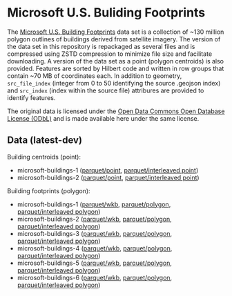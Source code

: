 
# Microsoft U.S. Buliding Footprints

The [Microsoft U.S. Building Footprints](https://github.com/microsoft/USBuildingFootprints) data set is a collection of ~130 million polygon outlines of buildings derived from satellite imagery. The version of the data set in this repository is repackaged as several files and is compressed using ZSTD compression to minimize file size and facilitate downloading. A version of the data set as a point (polygon centroids) is also provided. Features are sorted by Hilbert code and written in row groups that contain ~70 MB of coordinates each. In addition to geometry, `src_file_index` (integer from 0 to 50 identifying the source .geojson index) and `src_index` (index within the source file) attribures are provided to identify features.

The original data is licensed under the [Open Data Commons Open Database License (ODbL)](https://opendatacommons.org/licenses/odbl/) and is made available here under the same license.

## Data (latest-dev)

Building centroids (point):

- microsoft-buildings-1 ([parquet/point](https://github.com/geoarrow/geoarrow-data/releases/download/latest-dev/microsoft-buildings-point-1.parquet), [parquet/interleaved point](https://github.com/geoarrow/geoarrow-data/releases/download/latest-dev/microsoft-buildings-interleaved-point-1.parquet))
- microsoft-buildings-2 ([parquet/point](https://github.com/geoarrow/geoarrow-data/releases/download/latest-dev/microsoft-buildings-point-2.parquet), [parquet/interleaved point](https://github.com/geoarrow/geoarrow-data/releases/download/latest-dev/microsoft-buildings-interleaved-point-2.parquet))

Building footprints (polygon):

- microsoft-buildings-1 ([parquet/wkb](https://github.com/geoarrow/geoarrow-data/releases/download/latest-dev/microsoft-buildings-wkb-1.parquet), [parquet/polygon](https://github.com/geoarrow/geoarrow-data/releases/download/latest-dev/microsoft-buildings-polygon-1.parquet), [parquet/interleaved polygon](https://github.com/geoarrow/geoarrow-data/releases/download/latest-dev/microsoft-buildings-interleaved-polygon-1.parquet))
- microsoft-buildings-2 ([parquet/wkb](https://github.com/geoarrow/geoarrow-data/releases/download/latest-dev/microsoft-buildings-wkb-2.parquet), [parquet/polygon](https://github.com/geoarrow/geoarrow-data/releases/download/latest-dev/microsoft-buildings-polygon-2.parquet), [parquet/interleaved polygon](https://github.com/geoarrow/geoarrow-data/releases/download/latest-dev/microsoft-buildings-interleaved-polygon-2.parquet))
- microsoft-buildings-3 ([parquet/wkb](https://github.com/geoarrow/geoarrow-data/releases/download/latest-dev/microsoft-buildings-wkb-3.parquet), [parquet/polygon](https://github.com/geoarrow/geoarrow-data/releases/download/latest-dev/microsoft-buildings-polygon-3.parquet), [parquet/interleaved polygon](https://github.com/geoarrow/geoarrow-data/releases/download/latest-dev/microsoft-buildings-interleaved-polygon-3.parquet))
- microsoft-buildings-4 ([parquet/wkb](https://github.com/geoarrow/geoarrow-data/releases/download/latest-dev/microsoft-buildings-wkb-4.parquet), [parquet/polygon](https://github.com/geoarrow/geoarrow-data/releases/download/latest-dev/microsoft-buildings-polygon-4.parquet), [parquet/interleaved polygon](https://github.com/geoarrow/geoarrow-data/releases/download/latest-dev/microsoft-buildings-interleaved-polygon-4.parquet))
- microsoft-buildings-5 ([parquet/wkb](https://github.com/geoarrow/geoarrow-data/releases/download/latest-dev/microsoft-buildings-wkb-5.parquet), [parquet/polygon](https://github.com/geoarrow/geoarrow-data/releases/download/latest-dev/microsoft-buildings-polygon-5.parquet), [parquet/interleaved polygon](https://github.com/geoarrow/geoarrow-data/releases/download/latest-dev/microsoft-buildings-interleaved-polygon-5.parquet))
- microsoft-buildings-6 ([parquet/wkb](https://github.com/geoarrow/geoarrow-data/releases/download/latest-dev/microsoft-buildings-wkb-6.parquet), [parquet/polygon](https://github.com/geoarrow/geoarrow-data/releases/download/latest-dev/microsoft-buildings-polygon-6.parquet), [parquet/interleaved polygon](https://github.com/geoarrow/geoarrow-data/releases/download/latest-dev/microsoft-buildings-interleaved-polygon-6.parquet))
